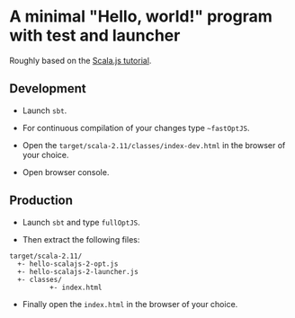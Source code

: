 # A minimal "Hello, world!" program with test and launcher

Roughly based on the [Scala.js tutorial](http://www.scala-js.org/doc/tutorial.html).

## Development

- Launch `sbt`.

- For continuous compilation of your changes type `~fastOptJS`.

- Open the `target/scala-2.11/classes/index-dev.html` in the browser of your choice.

- Open browser console.

## Production

- Launch `sbt` and type `fullOptJS`.

- Then extract the following files:
```
target/scala-2.11/
  +- hello-scalajs-2-opt.js
  +- hello-scalajs-2-launcher.js
  +- classes/
          +- index.html
```

- Finally open the `index.html` in the browser of your choice.